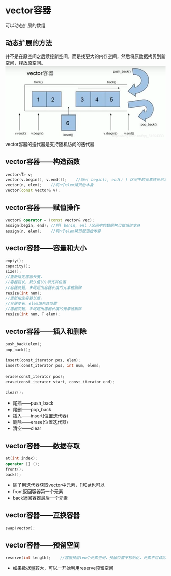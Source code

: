 # vector容器
可以动态扩展的数组
## 动态扩展的方法
并不是在原空间之后续接新空间，而是找更大的内存空间，然后将原数据拷贝到新空间，释放原空间。
![](images/vector容器.png)
vector容器的迭代器是支持随机访问的迭代器
## vector容器——构造函数
```cpp
vector<T> v;
vector(v.begin(), v.end());    //将v[ begin(), end() ) 区间中的元素拷贝给本身
vector(n, elem);    //将n个elem拷贝给本身
vector(const vector& v);
```
## vector容器——赋值操作
```cpp
vector& operator = (const vector& vec);
assign(begin, end); //将[ benin, enl )区间中的数据拷贝赋值给本身
assign(n, elem);    //将n个elem拷贝赋值给本身        
```
## vector容器——容量和大小
```cpp
empty();
capacity();
size();
//重新指定容器长度，
//容器变长，默认值(0)填充其位置
//容器变短，末尾超出容器长度的元素被删除
resize(int num);
//重新指定容器长度，
//容器变长，elem填充其位置
//容器变短，末尾超出容器长度的元素被删除    
resize(int num, T elem);
```
## vector容器——插入和删除
```cpp
push_back(elem);
pop_back();

insert(const_iterator pos, elem);
insert(const_iterator pos, int num, elem);

erase(const_iterator pos);
erase(const_iterator start, const_iterator end);

clear();
```
+ 尾插——push_back
+ 尾删——pop_back
+ 插入——insert(位置迭代器)
+ 删除——erase(位置迭代器)
+ 清空——clear
## vector容器——数据存取
```cpp
at(int index);
operator [] ();
front();
back();
```
+ 除了用迭代器获取vector中元素，[]和at也可以
+ front返回容器第一个元素
+ back返回容器最后一个元素
## vector容器——互换容器
```cpp
swap(vector);
```
## vector容器——预留空间
```cpp
reserve(int length);    //容器预留len个元素空间，预留位置不初始化，元素不可访问
```
+ 如果数据量较大，可以一开始利用reserve预留空间